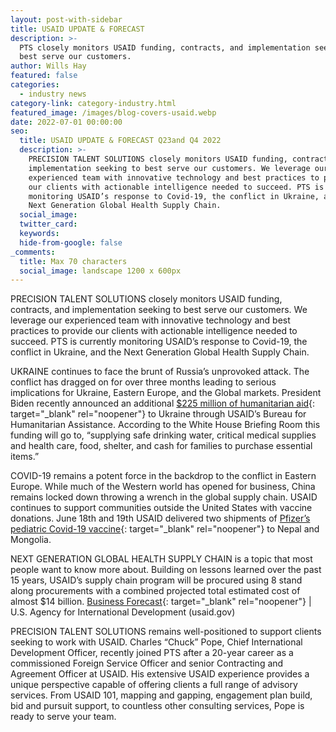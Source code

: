 ```yaml
---
layout: post-with-sidebar
title: USAID UPDATE & FORECAST
description: >-
  PTS closely monitors USAID funding, contracts, and implementation seeking to
  best serve our customers.
author: Wills Hay
featured: false
categories:
  - industry news
category-link: category-industry.html
featured_image: /images/blog-covers-usaid.webp
date: 2022-07-01 00:00:00
seo:
  title: USAID UPDATE & FORECAST Q23and Q4 2022
  description: >-
    PRECISION TALENT SOLUTIONS closely monitors USAID funding, contracts, and
    implementation seeking to best serve our customers. We leverage our
    experienced team with innovative technology and best practices to provide
    our clients with actionable intelligence needed to succeed. PTS is currently
    monitoring USAID’s response to Covid-19, the conflict in Ukraine, and the
    Next Generation Global Health Supply Chain.
  social_image:
  twitter_card:
  keywords:
  hide-from-google: false
_comments:
  title: Max 70 characters
  social_image: landscape 1200 x 600px
---
```

PRECISION TALENT SOLUTIONS closely monitors USAID funding, contracts, and implementation seeking to best serve our customers. We leverage our experienced team with innovative technology and best practices to provide our clients with actionable intelligence needed to succeed. PTS is currently monitoring USAID’s response to Covid-19, the conflict in Ukraine, and the Next Generation Global Health Supply Chain.

UKRAINE continues to face the brunt of Russia’s unprovoked attack. The conflict has dragged on for over three months leading to serious implications for Ukraine, Eastern Europe, and the Global markets. President Biden recently announced an additional [$225 million of humanitarian aid](https://www.whitehouse.gov/briefing-room/statements-releases/2022/06/15/statement-by-president-joe-biden-on-support-for-ukraine-and-call-with-president-zelenskyy-of-ukraine/){: target="_blank" rel="noopener"} to Ukraine through USAID’s Bureau for Humanitarian Assistance. According to the White House Briefing Room this funding will go to, “supplying safe drinking water, critical medical supplies and health care, food, shelter, and cash for families to purchase essential items.”

COVID-19 remains a potent force in the backdrop to the conflict in Eastern Europe. While much of the Western world has opened for business, China remains locked down throwing a wrench in the global supply chain. USAID continues to support communities outside the United States with vaccine donations. June 18th and 19th USAID delivered two shipments of [Pfizer’s pediatric Covid-19 vaccine](https://www.usaid.gov/news-information/press-releases/jun-20-2022-usaid-rolls-out-us-government-facilitated-pediatric-covid-19){: target="_blank" rel="noopener"} to Nepal and Mongolia.

NEXT GENERATION GLOBAL HEALTH SUPPLY CHAIN is a topic that most people want to know more about. Building on lessons learned over the past 15 years, USAID’s supply chain program will be procured using 8 stand along procurements with a combined projected total estimated cost of almost $14 billion. [Business Forecast](https://www.usaid.gov/business-forecast/search/results?search=NextGen&amp;location=All&amp;solicitation_date%5Bmin%5D%5Bdate%5D=&amp;solicitation_date%5Bmax%5D%5Bdate%5D=&amp;award_date%5Bmin%5D%5Bdate%5D=&amp;award_date%5Bmax%5D%5Bdate%5D=&amp;naics=&amp;specialist=&amp;fy=All&amp;sort_by=title&amp;sort_order=ASC&amp;items_per_page=10){: target="_blank" rel="noopener"} \| U.S. Agency for International Development (usaid.gov)&nbsp;

PRECISION TALENT SOLUTIONS remains well-positioned to support clients seeking to work with USAID. Charles “Chuck” Pope, Chief International Development Officer, recently joined PTS after a 20-year career as a commissioned Foreign Service Officer and senior Contracting and Agreement Officer at USAID. His extensive USAID experience provides a unique perspective capable of offering clients a full range of advisory services. From USAID 101, mapping and gapping, engagement plan build, bid and pursuit support, to countless other consulting services, Pope is ready to serve your team.